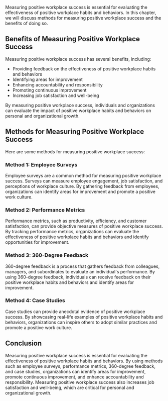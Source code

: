 
Measuring positive workplace success is essential for evaluating the effectiveness of positive workplace habits and behaviors. In this chapter, we will discuss methods for measuring positive workplace success and the benefits of doing so.

Benefits of Measuring Positive Workplace Success
------------------------------------------------

Measuring positive workplace success has several benefits, including:

* Providing feedback on the effectiveness of positive workplace habits and behaviors
* Identifying areas for improvement
* Enhancing accountability and responsibility
* Promoting continuous improvement
* Increasing job satisfaction and well-being

By measuring positive workplace success, individuals and organizations can evaluate the impact of positive workplace habits and behaviors on personal and organizational growth.

Methods for Measuring Positive Workplace Success
------------------------------------------------

Here are some methods for measuring positive workplace success:

### Method 1: Employee Surveys

Employee surveys are a common method for measuring positive workplace success. Surveys can measure employee engagement, job satisfaction, and perceptions of workplace culture. By gathering feedback from employees, organizations can identify areas for improvement and promote a positive work culture.

### Method 2: Performance Metrics

Performance metrics, such as productivity, efficiency, and customer satisfaction, can provide objective measures of positive workplace success. By tracking performance metrics, organizations can evaluate the effectiveness of positive workplace habits and behaviors and identify opportunities for improvement.

### Method 3: 360-Degree Feedback

360-degree feedback is a process that gathers feedback from colleagues, managers, and subordinates to evaluate an individual's performance. By using 360-degree feedback, individuals can receive feedback on their positive workplace habits and behaviors and identify areas for improvement.

### Method 4: Case Studies

Case studies can provide anecdotal evidence of positive workplace success. By showcasing real-life examples of positive workplace habits and behaviors, organizations can inspire others to adopt similar practices and promote a positive work culture.

Conclusion
----------

Measuring positive workplace success is essential for evaluating the effectiveness of positive workplace habits and behaviors. By using methods such as employee surveys, performance metrics, 360-degree feedback, and case studies, organizations can identify areas for improvement, promote continuous improvement, and enhance accountability and responsibility. Measuring positive workplace success also increases job satisfaction and well-being, which are critical for personal and organizational growth.
